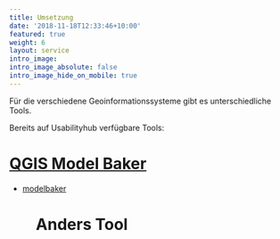 ```yaml
---
title: Umsetzung
date: '2018-11-18T12:33:46+10:00'
featured: true
weight: 6
layout: service
intro_image:
intro_image_absolute: false
intro_image_hide_on_mobile: true
---
```

Für die verschiedene Geoinformationssysteme gibt es unterschiedliche Tools.

Bereits auf Usabilityhub verfügbare Tools:

# [QGIS Model Baker](https://app.stackbit.com/studio/609d87dfd488140017567639#/modelbaker)

  <ul>
    <li class="">
      <a href="modelbaker">modelbaker</a>
    </li>
  <ul>

# Anders Tool
